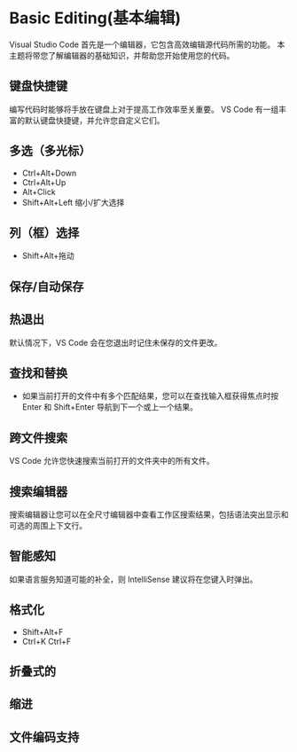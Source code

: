 # Basic Editing(基本编辑)
Visual Studio Code 首先是一个编辑器，它包含高效编辑源代码所需的功能。 本主题将带您了解编辑器的基础知识，并帮助您开始使用您的代码。

## 键盘快捷键
编写代码时能够将手放在键盘上对于提高工作效率至关重要。 VS Code 有一组丰富的默认键盘快捷键，并允许您自定义它们。

## 多选（多光标）
* Ctrl+Alt+Down
* Ctrl+Alt+Up
* Alt+Click
* Shift+Alt+Left 缩小/扩大选择

## 列（框）选择
* Shift+Alt+拖动

## 保存/自动保存
## 热退出
默认情况下，VS Code 会在您退出时记住未保存的文件更改。

## 查找和替换
* 如果当前打开的文件中有多个匹配结果，您可以在查找输入框获得焦点时按 Enter 和 Shift+Enter 导航到下一个或上一个结果。

## 跨文件搜索
VS Code 允许您快速搜索当前打开的文件夹中的所有文件。

## 搜索编辑器
搜索编辑器让您可以在全尺寸编辑器中查看工作区搜索结果，包括语法突出显示和可选的周围上下文行。

## 智能感知
如果语言服务知道可能的补全，则 IntelliSense 建议将在您键入时弹出。

## 格式化
* Shift+Alt+F
* Ctrl+K Ctrl+F

## 折叠式的
## 缩进
## 文件编码支持